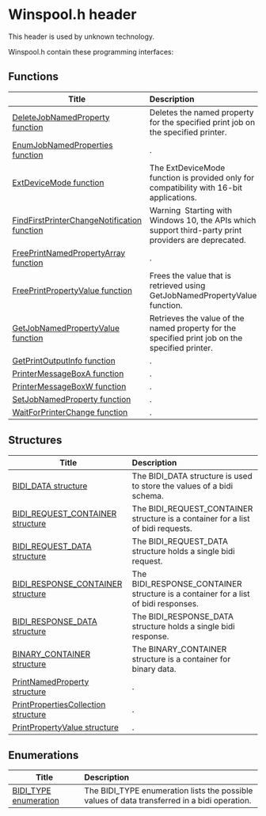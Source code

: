 # Winspool.h header


This header is used by unknown technology.

Winspool.h contain these programming interfaces:


## Functions

| Title   | Description   |
| ---- |:---- |
| [DeleteJobNamedProperty function](nf-winspool-deletejobnamedproperty.md) | Deletes the named property for the specified print job on the specified printer. |
| [EnumJobNamedProperties function](nf-winspool-enumjobnamedproperties.md) | . |
| [ExtDeviceMode function](nf-winspool-extdevicemode.md) | The ExtDeviceMode function is provided only for compatibility with 16-bit applications. |
| [FindFirstPrinterChangeNotification function](nf-winspool-findfirstprinterchangenotification.md) | Warning  Starting with Windows 10, the APIs which support third-party print providers are deprecated. |
| [FreePrintNamedPropertyArray function](nf-winspool-freeprintnamedpropertyarray.md) | . |
| [FreePrintPropertyValue function](nf-winspool-freeprintpropertyvalue.md) | Frees the value that is retrieved using GetJobNamedPropertyValue function. |
| [GetJobNamedPropertyValue function](nf-winspool-getjobnamedpropertyvalue.md) | Retrieves the value of the named property for the specified print job on the specified printer. |
| [GetPrintOutputInfo function](nf-winspool-getprintoutputinfo.md) | . |
| [PrinterMessageBoxA function](nf-winspool-printermessageboxa.md) | . |
| [PrinterMessageBoxW function](nf-winspool-printermessageboxw.md) | . |
| [SetJobNamedProperty function](nf-winspool-setjobnamedproperty.md) | . |
| [WaitForPrinterChange function](nf-winspool-waitforprinterchange.md) | . |

## Structures

| Title   | Description   |
| ---- |:---- |
| [BIDI_DATA structure](ns-winspool--bidi-data.md) | The BIDI_DATA structure is used to store the values of a bidi schema. |
| [BIDI_REQUEST_CONTAINER structure](ns-winspool--bidi-request-container.md) | The BIDI_REQUEST_CONTAINER structure is a container for a list of bidi requests. |
| [BIDI_REQUEST_DATA structure](ns-winspool--bidi-request-data.md) | The BIDI_REQUEST_DATA structure holds a single bidi request. |
| [BIDI_RESPONSE_CONTAINER structure](ns-winspool--bidi-response-container.md) | The BIDI_RESPONSE_CONTAINER structure is a container for a list of bidi responses. |
| [BIDI_RESPONSE_DATA structure](ns-winspool--bidi-response-data.md) | The BIDI_RESPONSE_DATA structure holds a single bidi response. |
| [BINARY_CONTAINER structure](ns-winspool--binary-container.md) | The BINARY_CONTAINER structure is a container for binary data. |
| [PrintNamedProperty structure](ns-winspool-printnamedproperty.md) | . |
| [PrintPropertiesCollection structure](ns-winspool-printpropertiescollection.md) | . |
| [PrintPropertyValue structure](ns-winspool-printpropertyvalue.md) | . |

## Enumerations

| Title   | Description   |
| ---- |:---- |
| [BIDI_TYPE enumeration](ne-winspool-bidi-type.md) | The BIDI_TYPE enumeration lists the possible values of data transferred in a bidi operation. |
